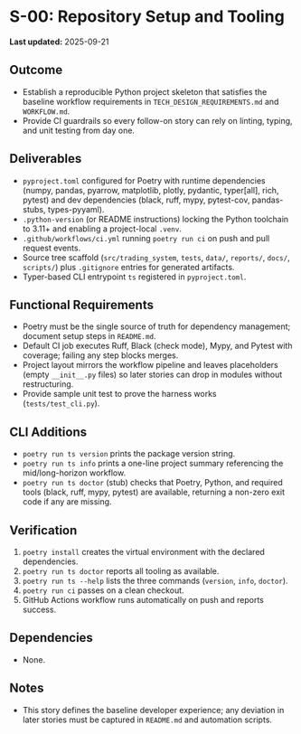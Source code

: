 # S-00: Repository Setup and Tooling

**Last updated:** 2025-09-21

## Outcome
- Establish a reproducible Python project skeleton that satisfies the baseline workflow requirements in `TECH_DESIGN_REQUIREMENTS.md` and `WORKFLOW.md`.
- Provide CI guardrails so every follow-on story can rely on linting, typing, and unit testing from day one.

## Deliverables
- `pyproject.toml` configured for Poetry with runtime dependencies (numpy, pandas, pyarrow, matplotlib, plotly, pydantic, typer[all], rich, pytest) and dev dependencies (black, ruff, mypy, pytest-cov, pandas-stubs, types-pyyaml).
- `.python-version` (or README instructions) locking the Python toolchain to 3.11+ and enabling a project-local `.venv`.
- `.github/workflows/ci.yml` running `poetry run ci` on push and pull request events.
- Source tree scaffold (`src/trading_system`, `tests`, `data/`, `reports/`, `docs/`, `scripts/`) plus `.gitignore` entries for generated artifacts.
- Typer-based CLI entrypoint `ts` registered in `pyproject.toml`.

## Functional Requirements
- Poetry must be the single source of truth for dependency management; document setup steps in `README.md`.
- Default CI job executes Ruff, Black (check mode), Mypy, and Pytest with coverage; failing any step blocks merges.
- Project layout mirrors the workflow pipeline and leaves placeholders (empty `__init__.py` files) so later stories can drop in modules without restructuring.
- Provide sample unit test to prove the harness works (`tests/test_cli.py`).

## CLI Additions
- `poetry run ts version` prints the package version string.
- `poetry run ts info` prints a one-line project summary referencing the mid/long-horizon workflow.
- `poetry run ts doctor` (stub) checks that Poetry, Python, and required tools (black, ruff, mypy, pytest) are available, returning a non-zero exit code if any are missing.

## Verification
1. `poetry install` creates the virtual environment with the declared dependencies.
2. `poetry run ts doctor` reports all tooling as available.
3. `poetry run ts --help` lists the three commands (`version`, `info`, `doctor`).
4. `poetry run ci` passes on a clean checkout.
5. GitHub Actions workflow runs automatically on push and reports success.

## Dependencies
- None.

## Notes
- This story defines the baseline developer experience; any deviation in later stories must be captured in `README.md` and automation scripts.
